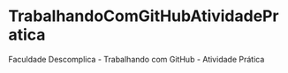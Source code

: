 # TrabalhandoComGitHubAtividadePratica
Faculdade Descomplica - Trabalhando com GitHub - Atividade Prática

